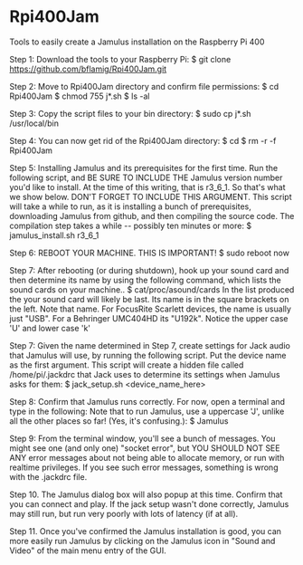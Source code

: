 # Rpi400Jam
Tools to easily create a Jamulus installation on the Raspberry Pi 400

Step 1: Download the tools to your Raspberry Pi:
  $ git clone https://github.com/bflamig/Rpi400Jam.git

Step 2: Move to Rpi400Jam directory and confirm file permissions:
  $ cd Rpi400Jam
  $ chmod 755 j*.sh
  $ ls -al
 
Step 3: Copy the script files to your bin directory:
  $ sudo cp j*.sh /usr/local/bin
  
Step 4: You can now get rid of the Rpi400Jam directory:
  $ cd
  $ rm -r -f Rpi400Jam
  
Step 5: Installing Jamulus and its prerequisites for the first time. Run the following script, and BE SURE TO INCLUDE THE Jamulus version number you'd like to install. At the time of this writing, that is r3_6_1. So that's what we show below. DON'T FORGET TO INCLUDE THIS ARGUMENT. This script will take a while to run, as it is installing a bunch of prerequisites, downloading Jamulus from github, and then compiling the source code. The compilation step takes a while -- possibly ten minutes or more:
  $ jamulus_install.sh r3_6_1
  
Step 6: REBOOT YOUR MACHINE. THIS IS IMPORTANT!
  $ sudo reboot now
  
Step 7: After rebooting (or during shutdown), hook up your sound card and then determine its name by using the following command, which lists the sound cards on your machine..
  $ cat/proc/asound/cards
  In the list produced the your sound card will likely be last. Its name is in the square brackets on the left. Note that name. For FocusRite Scarlett devices, the name is usually just "USB". For a Behringer UMC404HD its "U192k". Notice the upper case 'U' and lower case 'k'
  
Step 7: Given the name determined in Step 7, create settings for Jack audio that Jamulus will use, by running the following script. Put the device name as the first argument. This script will create a hidden file called /home/pi/.jackdrc that Jack uses to determine its settings when Jamulus asks for them:
  $ jack_setup.sh <device_name_here>
  
Step 8: Confirm that Jamulus runs correctly. For now, open a terminal and type in the following: Note that to run Jamulus, use a uppercase 'J', unlike all the other places so far! (Yes, it's confusing.):
  $ Jamulus
 
Step 9: From the terminal window, you'll see a bunch of messages. You might see one (and only one) "socket error", but YOU SHOULD NOT SEE ANY error messages about not being able to allocate memory, or run with realtime privileges. If you see such error messages, something is wrong with the .jackdrc file.

Step 10. The Jamulus dialog box will also popup at this time. Confirm that you can connect and play. If the jack setup wasn't done correctly, Jamulus may still run, but run very poorly with lots of latency (if at all).

Step 11. Once you've confirmed the Jamulus installation is good, you can more easily run Jamulus by clicking on the Jamulus icon in "Sound and Video" of the main menu entry of the GUI.
